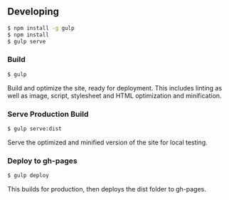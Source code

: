 ## Developing

```sh
$ npm install -g gulp
$ npm install
$ gulp serve
```

### Build

```sh
$ gulp
```

Build and optimize the site, ready for deployment.
This includes linting as well as image, script, stylesheet and HTML optimization and minification.

### Serve Production Build

```sh
$ gulp serve:dist
```

Serve the optimized and minified version of the site for local testing.

### Deploy to gh-pages

```sh
$ gulp deploy
```

This builds for production, then deploys the dist folder to gh-pages.
